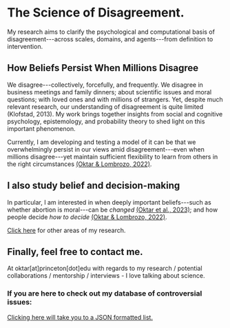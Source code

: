 # The Science of Disagreement.
My research aims to clarify the psychological and computational basis of disagreement---across scales, domains, and agents---from definition to intervention.

## How Beliefs Persist When Millions Disagree
We disagree---collectively, forcefully, and frequently. We disagree in business meetings and family dinners; about scientific issues and moral questions; with loved ones and with millions of strangers. Yet, despite much relevant research, our understanding of disagreement is quite limited (Klofstad, 2013). My work brings together insights from social and cognitive psychology, epistemology, and probability theory to shed light on this important phenomenon.

Currently, I am developing and testing a model of it can be that we overwhelmingly persist in our views amid disagreement---even when millions disagree---yet maintain sufficient flexibility to learn from others in the right circumstances [(Oktar & Lombrozo, 2022)](https://escholarship.org/uc/item/3380n01h).  

## I also study belief and decision-making
In particular, I am interested in when deeply important beliefs---such as whether abortion is moral---can be _changed_ [(Oktar et al., 2023)](https://doi.org/10.1016/j.cognition.2023.105434); and 
how people decide _how to decide_ [(Oktar & Lombrozo, 2022)](https://www.sciencedirect.com/science/article/pii/S0010027722000099).

[Click here]() for other areas of my research. 

## Finally, feel free to contact me.
At oktar[at]princeton[dot]edu with regards to my research / potential collaborations / mentorship / interviews - I love talking about science.

### If you are here to check out my database of controversial issues:
[Clicking here will take you to a JSON formatted list.](https://github.com/keremoktar/disagreement_statsampling/blob/main/issues.js) 
